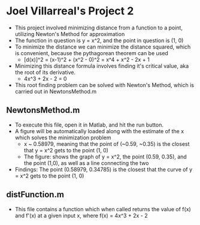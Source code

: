 # Joel Villarreal's Project 2
- This project involved minimizing distance from a function to a point, 
  utilizing Newton's Method for approximation
- The function in question is y = x^2, and the point in question is (1, 0)
- To minimize the distance we can minimize the distance squared, which is 
  convenient, because the pythagorean theorem can be used
  - [d(x)]^2 = (x-1)^2 + (x^2 - 0)^2 = x^4 + x^2 - 2x + 1 
- Minimizing this distance formula involves finding it's critical value, aka the
  root of its derivative.
  - 4x^3 + 2x - 2 = 0
- This root finding problem can be solved with Newton's Method, which is carried
  out in NewtonsMethod.m
## NewtonsMethod.m
- To execute this file, open it in Matlab, and hit the run button.
- A figure will be automatically loaded along with the estimate of the x which 
  solves the minimization problem
  - x ~ 0.58979, meaning that the point of (~0.59, ~0.35) is the closest that 
    y = x^2 gets to the point (1, 0)
  - The figure: shows the graph of y = x^2, the point (0.59, 0.35), and the 
    point (1,0), as well as a line connecting the two
- Findings: The point (0.58979, 0.34785) is the closest that the curve of 
  y = x^2 gets to the point (1, 0)
## distFunction.m
- This file contains a function which when called returns the value of f(x) and 
  f'(x) at a given input x, where f(x) = 4x^3 + 2x - 2